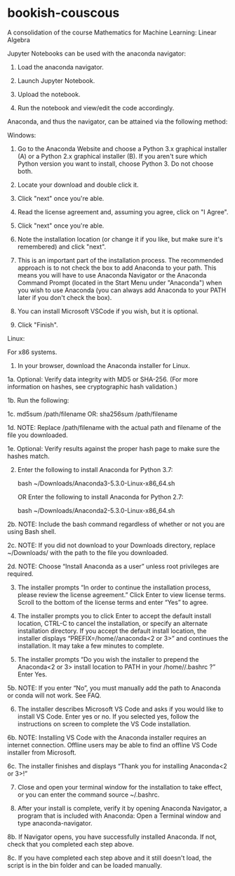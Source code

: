 # bookish-couscous
A consolidation of the course Mathematics for Machine Learning: Linear Algebra

Jupyter Notebooks can be used with the anaconda navigator:

1. Load the anaconda navigator.

2. Launch Jupyter Notebook.

3. Upload the notebook.

4. Run the notebook and view/edit the code accordingly.

Anaconda, and thus the navigator, can be attained via the following method:

Windows:  

1. Go to the Anaconda Website and choose a Python 3.x graphical installer (A) or a Python 2.x graphical installer (B). If you aren't sure which Python version you want to install, choose Python 3. Do not choose both.

2. Locate your download and double click it.

3. Click "next" once you're able.

4. Read the license agreement and, assuming you agree, click on "I Agree".

5. Click "next" once you're able.

6. Note the installation location (or change it if you like, but make sure it's remembered) and click "next".

7. This is an important part of the installation process. The recommended approach is to not check the box to add Anaconda to your path. This means you will have to use Anaconda Navigator or the Anaconda Command Prompt (located in the Start Menu under "Anaconda") when you wish to use Anaconda (you can always add Anaconda to your PATH later if you don't check the box).

8. You can install Microsoft VSCode if you wish, but it is optional.

9. Click "Finish".

Linux:

For x86 systems.

1. In your browser, download the Anaconda installer for Linux.

  1a. Optional: Verify data integrity with MD5 or SHA-256. (For more information on hashes, see cryptographic hash validation.)

  1b. Run the following:

  1c. md5sum /path/filename  OR:  sha256sum /path/filename

  1d. NOTE: Replace /path/filename with the actual path and filename of the file you downloaded.

  1e. Optional: Verify results against the proper hash page to make sure the hashes match.

2. Enter the following to install Anaconda for Python 3.7:

    bash ~/Downloads/Anaconda3-5.3.0-Linux-x86_64.sh

    OR Enter the following to install Anaconda for Python 2.7:

    bash ~/Downloads/Anaconda2-5.3.0-Linux-x86_64.sh

  2b. NOTE: Include the bash command regardless of whether or not you are using Bash shell.

  2c. NOTE: If you did not download to your Downloads directory, replace ~/Downloads/ with the path to the file you downloaded.

  2d. NOTE: Choose “Install Anaconda as a user” unless root privileges are required.

3. The installer prompts “In order to continue the installation process, please review the license agreement.” Click Enter to view license terms. Scroll to the bottom of the license terms and enter “Yes” to agree.

4. The installer prompts you to click Enter to accept the default install location, CTRL-C to cancel the installation, or specify an alternate installation directory. If you accept the default install location, the installer displays “PREFIX=/home/<user>/anaconda<2 or 3>” and continues the installation. It may take a few minutes to complete.

5. The installer prompts “Do you wish the installer to prepend the Anaconda<2 or 3> install location to PATH in your /home/<user>/.bashrc ?” Enter Yes.

  5b. NOTE: If you enter “No”, you must manually add the path to Anaconda or conda will not work. See FAQ.

6. The installer describes Microsoft VS Code and asks if you would like to install VS Code. Enter yes or no. If you selected yes, follow the instructions on screen to complete the VS Code installation.

  6b. NOTE: Installing VS Code with the Anaconda installer requires an internet connection. Offline users may be able to find an offline VS Code installer from Microsoft.

  6c. The installer finishes and displays “Thank you for installing Anaconda<2 or 3>!”

7. Close and open your terminal window for the installation to take effect, or you can enter the command source ~/.bashrc.

8. After your install is complete, verify it by opening Anaconda Navigator, a program that is included with Anaconda: Open a Terminal window and type anaconda-navigator. 

  8b. If Navigator opens, you have successfully installed Anaconda. If not, check that you completed each step above.
  
  8c. If you have completed each step above and it still doesn't load, the script is in the bin folder and can be loaded manually.
